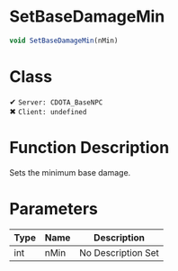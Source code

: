 # SetBaseDamageMin
```js	
void SetBaseDamageMin(nMin)
```
# Class
✔ `Server: CDOTA_BaseNPC`  
✖ `Client: undefined`  

# Function Description
Sets the minimum base damage.
# Parameters
Type|Name|Description
--|--|--
int|nMin|No Description Set
